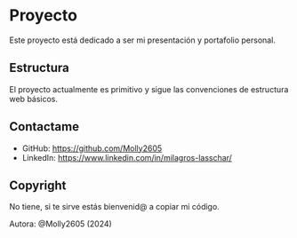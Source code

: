 # Proyecto
Este proyecto está dedicado a ser mi presentación y portafolio personal.

## Estructura
El proyecto actualmente es primitivo y sigue las convenciones de estructura web básicos.

## Contactame
 * GitHub: https://github.com/Molly2605
 * LinkedIn: https://www.linkedin.com/in/milagros-lasschar/

## Copyright
No tiene, si te sirve estás bienvenid@ a copiar mi código.

Autora: @Molly2605 (2024)